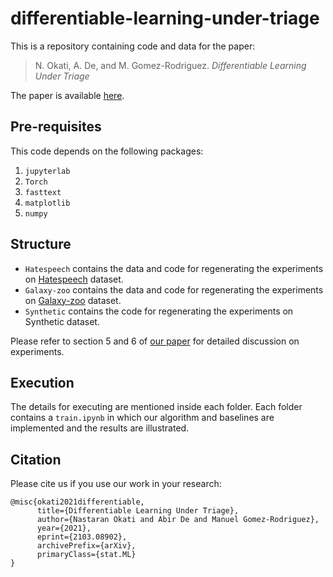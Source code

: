 # differentiable-learning-under-triage

This is a repository containing code and data for the paper:

> N. Okati, A. De, and M. Gomez-Rodriguez. _Differentiable Learning Under Triage_

The paper is available [here](https://arxiv.org/pdf/2103.08902.pdf).


## Pre-requisites

This code depends on the following packages:

 1. `jupyterlab`
 2. `Torch`
 3. `fasttext`
 4. `matplotlib`
 5. `numpy`
 


## Structure

 - `Hatespeech` contains the data and code for regenerating the experiments on [Hatespeech](https://github.com/t-davidson/hate-speech-and-offensive-language) dataset.
 - `Galaxy-zoo` contains the data and code for regenerating the experiments on [Galaxy-zoo](https://www.kaggle.com/c/galaxy-zoo-the-galaxy-challenge) dataset.
 - `Synthetic` contains the code for regenerating the experiments on Synthetic dataset.
 
Please refer to section 5 and 6 of [our paper](https://arxiv.org/pdf/2103.08902.pdf) for detailed discussion on experiments.


## Execution

The details for executing are mentioned inside each folder. Each folder contains a `train.ipynb` in which our algorithm and baselines are implemented and the results are illustrated.

## Citation
Please cite us if you use our work in your research:

```
@misc{okati2021differentiable,
      title={Differentiable Learning Under Triage}, 
      author={Nastaran Okati and Abir De and Manuel Gomez-Rodriguez},
      year={2021},
      eprint={2103.08902},
      archivePrefix={arXiv},
      primaryClass={stat.ML}
}
```

